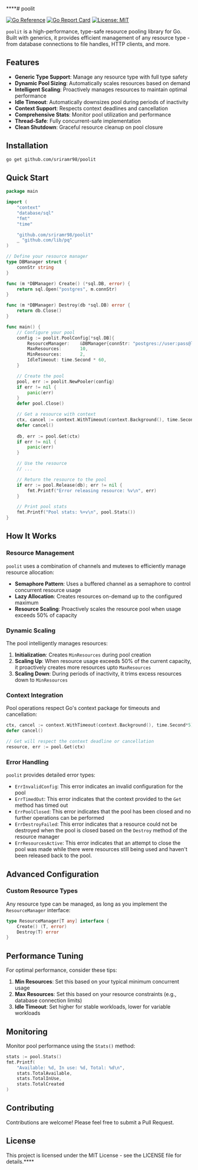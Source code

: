 ****# poolit

[![Go Reference](https://pkg.go.dev/badge/github.com/sriramr98/poolit.svg)](https://pkg.go.dev/github.com/sriramr98/poolit)
[![Go Report Card](https://goreportcard.com/badge/github.com/sriramr98/poolit)](https://goreportcard.com/report/github.com/sriramr98/poolit)
[![License: MIT](https://img.shields.io/badge/License-MIT-yellow.svg)](https://opensource.org/licenses/MIT)

`poolit` is a high-performance, type-safe resource pooling library for Go. Built with generics, it provides efficient management of any resource type - from database connections to file handles, HTTP clients, and more.

## Features

- **Generic Type Support**: Manage any resource type with full type safety
- **Dynamic Pool Sizing**: Automatically scales resources based on demand
- **Intelligent Scaling**: Proactively manages resources to maintain optimal performance
- **Idle Timeout**: Automatically downsizes pool during periods of inactivity
- **Context Support**: Respects context deadlines and cancellation
- **Comprehensive Stats**: Monitor pool utilization and performance
- **Thread-Safe**: Fully concurrent-safe implementation
- **Clean Shutdown**: Graceful resource cleanup on pool closure

## Installation

```bash
go get github.com/sriramr98/poolit
```

## Quick Start

```go
package main

import (
	"context"
	"database/sql"
	"fmt"
	"time"

	"github.com/sriramr98/poolit"
	_ "github.com/lib/pq"
)

// Define your resource manager
type DBManager struct {
	connStr string
}

func (m *DBManager) Create() (*sql.DB, error) {
	return sql.Open("postgres", m.connStr)
}

func (m *DBManager) Destroy(db *sql.DB) error {
	return db.Close()
}

func main() {
	// Configure your pool
	config := poolit.PoolConfig[*sql.DB]{
		ResourceManager:    &DBManager{connStr: "postgres://user:pass@localhost/db"},
		MaxResources:       10,
		MinResources:       2,
		IdleTimeout: time.Second * 60,
	}

	// Create the pool
	pool, err := poolit.NewPooler(config)
	if err != nil {
		panic(err)
	}
	defer pool.Close()

	// Get a resource with context
	ctx, cancel := context.WithTimeout(context.Background(), time.Second*3)
	defer cancel()
	
	db, err := pool.Get(ctx)
	if err != nil {
		panic(err)
	}

	// Use the resource
	// ...

	// Return the resource to the pool
	if err := pool.Release(db); err != nil {
		fmt.Printf("Error releasing resource: %v\n", err)
	}

	// Print pool stats
	fmt.Printf("Pool stats: %+v\n", pool.Stats())
}
```

## How It Works

### Resource Management

`poolit` uses a combination of channels and mutexes to efficiently manage resource allocation:

- **Semaphore Pattern**: Uses a buffered channel as a semaphore to control concurrent resource usage
- **Lazy Allocation**: Creates resources on-demand up to the configured maximum
- **Resource Scaling**: Proactively scales the resource pool when usage exceeds 50% of capacity

### Dynamic Scaling

The pool intelligently manages resources:

1. **Initialization**: Creates `MinResources` during pool creation
2. **Scaling Up**: When resource usage exceeds 50% of the current capacity, it proactively creates more resources upto `MaxResources`
3. **Scaling Down**: During periods of inactivity, it trims excess resources down to `MinResources`

### Context Integration

Pool operations respect Go's context package for timeouts and cancellation:

```go
ctx, cancel := context.WithTimeout(context.Background(), time.Second*5)
defer cancel()

// Get will respect the context deadline or cancellation
resource, err := pool.Get(ctx)
```

### Error Handling

`poolit` provides detailed error types:

- `ErrInvalidConfig`: This error indicates an invalid configuration for the pool
- `ErrTimedOut`: This error indicates that the context provided to the `Get` method has timed out
- `ErrPoolClosed`: This error indicates that the pool has been closed and no further operations can be performed
- `ErrDestroyFailed`: This error indicates that a resource could not be destroyed when the pool is closed based on the `Destroy` method of the resource manager
- `ErrResourcesActive`: This error indicates that an attempt to close the pool was made while there were resources still being used and haven't been released back to the pool.

## Advanced Configuration

### Custom Resource Types

Any resource type can be managed, as long as you implement the `ResourceManager` interface:

```go
type ResourceManager[T any] interface {
    Create() (T, error)
    Destroy(T) error
}
```

## Performance Tuning

For optimal performance, consider these tips:

1. **Min Resources**: Set this based on your typical minimum concurrent usage
2. **Max Resources**: Set this based on your resource constraints (e.g., database connection limits)
3. **Idle Timeout**: Set higher for stable workloads, lower for variable workloads

## Monitoring

Monitor pool performance using the `Stats()` method:

```go
stats := pool.Stats()
fmt.Printf(
    "Available: %d, In use: %d, Total: %d\n", 
    stats.TotalAvailable,
    stats.TotalInUse,
    stats.TotalCreated
)
```

## Contributing

Contributions are welcome! Please feel free to submit a Pull Request.

## License

This project is licensed under the MIT License - see the LICENSE file for details.****